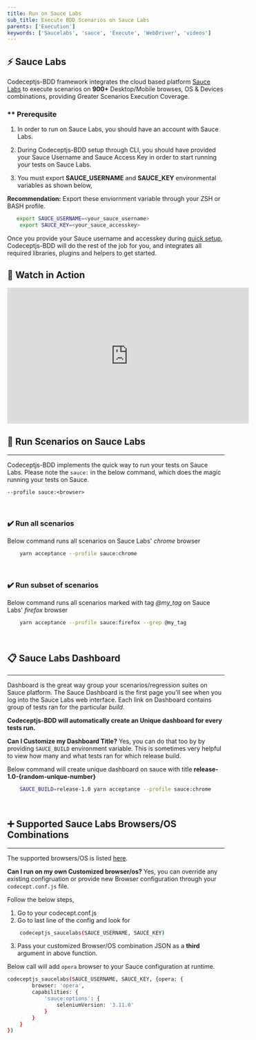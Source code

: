 ```yaml
---
title: Run on Sauce Labs
sub_title: Execute BDD Scenarios on Sauce Labs
parents: ['Execution']
keywords: ['Saucelabs', 'sauce', 'Execute', 'WebDriver', 'videos']
---
```


## ⚡️ Sauce Labs

Codeceptjs-BDD framework integrates the cloud based platform [Sauce Labs](https://saucelabs.com) to execute scenarios on **900+** Desktop/Mobile browses, OS & Devices combinations, providing Greater Scenarios Execution Coverage.

### \*\* Prerequsite

1. In order to run on Sauce Labs, you should have an account with Sauce Labs.

2. During Codeceptjs-BDD setup through CLI, you should have provided your Sauce Username and Sauce Access Key in order to start running your tests on Sauce Labs.
3. You must export **SAUCE_USERNAME** and **SAUCE_KEY** environmental variables as shown below,

**Recommendation:** Export these enviornment variable through your ZSH or BASH profile.

```bash
   export SAUCE_USERNAME=<your_sauce_username>
    export SAUCE_KEY=<your_sauce_accesskey>
```

Once you provide your Sauce username and accesskey during [quick setup](/01-getting-started/1-quick-start/), Codeceptjs-BDD will do the rest of the job for you, and integrates all required libraries, plugins and helpers to get started.

## 🎥 Watch in Action

<iframe width="560" height="315" src="https://www.youtube.com/embed/ugCjMOJlClc" frameborder="0" allow="accelerometer; autoplay; encrypted-media; gyroscope; picture-in-picture" allowfullscreen></iframe>

## 🏃 Run Scenarios on Sauce Labs

---

Codeceptjs-BDD implements the quick way to run your tests on Sauce Labs. Please note the `sauce:` in the below command, which does the magic running your tests on Sauce.

`--profile sauce:<browser>`

<br>

### ✔️ Run all scenarios

Below command runs all scenarios on Sauce Labs' _chrome_ browser

```bash
    yarn acceptance --profile sauce:chrome
```

<br>

### ✔️ Run subset of scenarios

Below command runs all scenarios marked with tag _@my_tag_ on Sauce Labs' _firefox_ browser

```bash
    yarn acceptance --profile sauce:firefox --grep @my_tag
```

<br>

## 📋 Sauce Labs Dashboard

---

Dashboard is the great way group your scenarios/regression suites on Sauce platform. The Sauce Dashboard is the first page you'll see when you log into the Sauce Labs web interface. Each link on Dashboard contains group of tests ran for the particular _build_.

**Codeceptjs-BDD will automatically create an Unique dashboard for every tests run.**

**Can I Customize my Dashboard Title?**
Yes, you can do that too by by providing `SAUCE_BUILD` environment variable. This is sometimes very helpful to view how many and what tests ran for which release build.

Below command will create unique dashboard on sauce with title **release-1.0-{random-unique-number}**

```bash
    SAUCE_BUILD=release-1.0 yarn acceptance --profile sauce:chrome
```

<br>

## ➕ Supported Sauce Labs Browsers/OS Combinations

---

The supported browsers/OS is listed [here](https://github.com/gkushang/codeceptjs-bdd/blob/master/packages/codeceptjs-saucelabs/lib/browsers.conf.js).

**Can I run on my own Customized browser/os?**
Yes, you can override any existing configruation or provide new Browser configuration through your `codecept.conf.js` file.

Follow the below steps,

1. Go to your codecept.conf.js
2. Go to last line of the config and look for

```bash
    codeceptjs_saucelabs(SAUCE_USERNAME, SAUCE_KEY)
```

3. Pass your customized Browser/OS combination JSON as a **third** argument in above function.

Below call will add `opera` browser to your Sauce configuration at runtime.

```bash
codeceptjs_saucelabs(SAUCE_USERNAME, SAUCE_KEY, {opera: {
        browser: 'opera',
        capabilities: {
            'sauce:options': {
                seleniumVersion: '3.11.0'
            }
        }
    }
})
```
